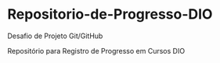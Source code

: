 # Repositorio-de-Progresso-DIO

Desafio de Projeto Git/GitHub

Repositório para Registro de Progresso em Cursos DIO 
